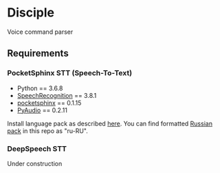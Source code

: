 # Disciple
Voice command parser

## Requirements
### PocketSphinx STT (Speech-To-Text)
- Python == 3.6.8
- [SpeechRecognition](https://pypi.org/project/SpeechRecognition/) == 3.8.1
- [pocketsphinx](https://pypi.org/project/pocketsphinx/) == 0.1.15
- [PyAudio](https://pypi.org/project/PyAudio/) == 0.2.11

Install language pack as described [here](https://github.com/Uberi/speech_recognition/blob/master/reference/pocketsphinx.rst). You can find formatted [Russian pack](https://github.com/zamiron/ru4sphinx) in this repo as "ru-RU".
### DeepSpeech STT
Under construction
